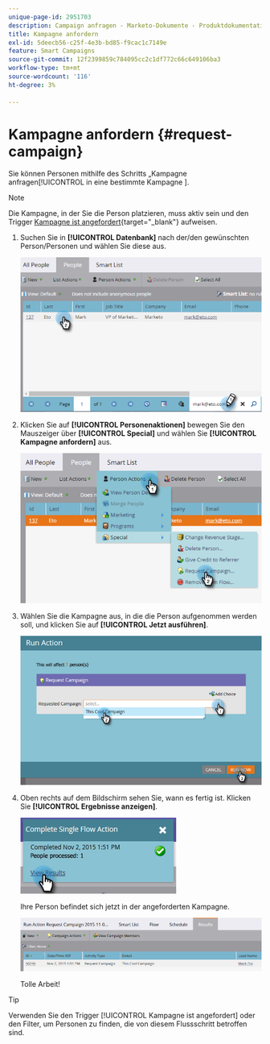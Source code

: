 ```yaml
---
unique-page-id: 2951703
description: Campaign anfragen - Marketo-Dokumente - Produktdokumentation
title: Kampagne anfordern
exl-id: 5deecb56-c25f-4e3b-bd85-f9cac1c7149e
feature: Smart Campaigns
source-git-commit: 12f2399859c784095cc2c1df772c66c649106ba3
workflow-type: tm+mt
source-wordcount: '116'
ht-degree: 3%

---
```


# Kampagne anfordern {#request-campaign}

Sie können Personen mithilfe des Schritts „Kampagne anfragen[!UICONTROL  in eine bestimmte Kampagne ].

>[!NOTE]
>
>Die Kampagne, in der Sie die Person platzieren, muss aktiv sein und den Trigger [Kampagne ist angefordert](/help/marketo/product-docs/core-marketo-concepts/smart-campaigns/using-smart-campaigns/setting-up-a-trigger-smart-campaign-for-sales-using-campaign-is-requested.md){target="_blank"} aufweisen.

1. Suchen Sie in **[!UICONTROL Datenbank]** nach der/den gewünschten Person/Personen und wählen Sie diese aus.

   ![](assets/request-campaign-1.png)

1. Klicken Sie auf **[!UICONTROL Personenaktionen]** bewegen Sie den Mauszeiger über **[!UICONTROL Special]** und wählen Sie **[!UICONTROL Kampagne anfordern]** aus.

   ![](assets/request-campaign-2.png)

1. Wählen Sie die Kampagne aus, in die die Person aufgenommen werden soll, und klicken Sie auf **[!UICONTROL Jetzt ausführen]**.

   ![](assets/request-campaign-3.png)

1. Oben rechts auf dem Bildschirm sehen Sie, wann es fertig ist. Klicken Sie **[!UICONTROL Ergebnisse anzeigen]**.

   ![](assets/request-campaign-4.png)

   Ihre Person befindet sich jetzt in der angeforderten Kampagne.

   ![](assets/request-campaign-5.png)

   Tolle Arbeit!

>[!TIP]
>
>Verwenden Sie den Trigger [!UICONTROL Kampagne ist angefordert] oder den Filter, um Personen zu finden, die von diesem Flussschritt betroffen sind.
